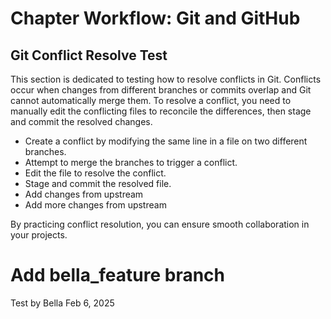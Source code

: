 # Chapter Workflow: Git and GitHub

## Git Conflict Resolve Test

This section is dedicated to testing how to resolve conflicts in Git. Conflicts occur when changes from different branches or commits overlap and Git cannot automatically merge them. To resolve a conflict, you need to manually edit the conflicting files to reconcile the differences, then stage and commit the resolved changes.

- Create a conflict by modifying the same line in a file on two different branches.
- Attempt to merge the branches to trigger a conflict.
- Edit the file to resolve the conflict.
- Stage and commit the resolved file.
- Add changes from upstream
- Add more changes from upstream

By practicing conflict resolution, you can ensure smooth collaboration in your projects.

# Add bella_feature branch
Test by Bella Feb 6, 2025